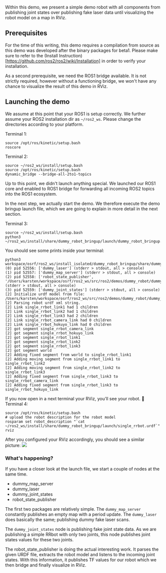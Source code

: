 Within this demo, we present a simple demo robot with all components from publishing joint states over publishing fake laser data until visualizing the robot model on a map in RViz.

## Prerequisites
For the time of this writing, this demo requires a compilation from source as this demo was developed after the binary packages for beta1. Please make sure to refer to the (Install Instruction)[https://github.com/ros2/ros2/wiki/Installation] in order to verify your installation.

As a second prerequisite, we need the ROS1 bridge available. It is not strictly required, however without a functioning bridge, we won't have any chance to visualize the result of this demo in RViz.

## Launching the demo
We assume at this point that your ROS1 is setup correctly. We further assume your ROS2 installation dir as `~/ros2_ws`. Please change the directories according to your platform.

Terminal 1:
```
source /opt/ros/kinetic/setup.bash
roscore
``` 

Terminal 2:
```
source ~/ros2_ws/install/setup.bash
source /opt/ros/kinetic/setup.bash
dynamic_bridge --bridge-all-2to1-topics
```

Up to this point, we didn't launch anything special. We launched our ROS1 core and enabled to ROS1 bridge for forwarding all incoming ROS2 topics into the ROS1 ecosystem.

In the next step, we actually start the demo. We therefore execute the demo bringup launch file, which we are going to explain in more detail in the next section.

Terminal 3:
```
source ~/ros2_ws/install/setup.bash
python3 ~/ros2_ws/install/share/dummy_robot_bringup/launch/dummy_robot_bringup.py
```

You should see some prints inside your terminal:
```
python3 workspace/osrf/ros2_ws/install_isolated/dummy_robot_bringup/share/dummy_robot_bringup/launch/dummy_robot_bringup.py
(0) pid 52556: ['dummy_laser'] (stderr > stdout, all > console)
(1) pid 52557: ['dummy_map_server'] (stderr > stdout, all > console)
(2) pid 52558: ['robot_state_publisher', '/Users/karsten/workspace/osrf/ros2_ws/src/ros2/demos/dummy_robot/dummy_robot_bringup/launch/single_rrbot.urdf'] (stderr > stdout, all > console)
(3) pid 52559: ['dummy_joint_states'] (stderr > stdout, all > console)
[2] Initialize urdf model from file: /Users/karsten/workspace/osrf/ros2_ws/src/ros2/demos/dummy_robot/dummy_robot_bringup/launch/single_rrbot.urdf
[2] Parsing robot urdf xml string.
[2] Link single_rrbot_link1 had 1 children
[2] Link single_rrbot_link2 had 1 children
[2] Link single_rrbot_link3 had 2 children
[2] Link single_rrbot_camera_link had 0 children
[2] Link single_rrbot_hokuyo_link had 0 children
[2] got segment single_rrbot_camera_link
[2] got segment single_rrbot_hokuyo_link
[2] got segment single_rrbot_link1
[2] got segment single_rrbot_link2
[2] got segment single_rrbot_link3
[2] got segment world
[2] Adding fixed segment from world to single_rrbot_link1
[2] Adding moving segment from single_rrbot_link1 to single_rrbot_link2
[2] Adding moving segment from single_rrbot_link2 to single_rrbot_link3
[2] Adding fixed segment from single_rrbot_link3 to single_rrbot_camera_link
[2] Adding fixed segment from single_rrbot_link3 to single_rrbot_hokuyo_link
```

If you now open in a next terminal your RViz, you'll see your robot. 🎉 
Terminal 4:
```
source /opt/ros/kinetic/setup.bash
# upload the robot description for the robot model
rosparam set robot_description "`cat ~/ros2_ws/install/share/dummy_robot_bringup/launch/single_rrbot.urdf`"
rviz
```

After you configured your RViz accordingly, you should see a similar picture:
![](http://imgur.com/EkjpokZ)

### What's happening?
If you have a closer look at the launch file, we start a couple of nodes at the same time.

* dummy_map_server
* dummy_laser
* dummy_joint_states
* robot_state_publisher

The first two packages are relatively simple. The `dummy_map_server` constantly publishes an empty map with a period update. The `dummy_laser` does basically the same; publishing dummy fake laser scans.

The `dummy_joint_states` node is publishing fake joint state data. As we are publishing a simple RRbot with only two joints, this node publishes joint states values for these two joints.

The robot_state_publisher is doing the actual interesting work. It parses the given URDF file, extracts the robot model and listens to the incoming joint states. With this information, it publishes TF values for our robot which we then bridge and finally visualize in RViz.